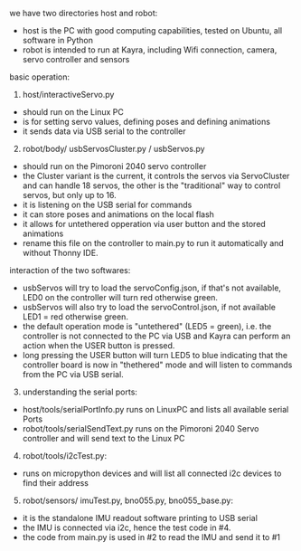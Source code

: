 
we have two directories host and robot:
- host is the PC with good computing capabilities, tested on Ubuntu, all software in Python
- robot is intended to run at Kayra, including Wifi connection, camera, servo controller and sensors

basic operation:
1) host/interactiveServo.py 
- should run on the Linux PC
- is for setting servo values, defining poses and defining animations
- it sends data via USB serial to the controller

2) robot/body/ usbServosCluster.py / usbServos.py 
- should run on the Pimoroni 2040 servo controller
- the Cluster variant is the current, it controls the servos via ServoCluster and can handle 18 servos, the other is the "traditional" way to control servos, but only up to 16.
- it is listening on the USB serial for commands
- it can store poses and animations on the local flash
- it allows for untethered opperation via user button and the stored animations
- rename this file on the controller to main.py to run it automatically and without Thonny IDE.

interaction of the two softwares:
- usbServos will try to load the servoConfig.json, if that's not available, LED0 on the controller will turn red otherwise green.
- usbServos will also try to load the servoControl.json, if not available LED1 = red otherwise green.
- the default operation mode is "untethered" (LED5 = green), i.e. the controller is not connected to the PC via USB and Kayra can perform an action when the USER button is pressed.
- long pressing the USER button will turn LED5 to blue indicating that the controller board is now in "thethered" mode and will listen to commands from the PC via USB serial.

3) understanding the serial ports:
- host/tools/serialPortInfo.py runs on LinuxPC and lists all available serial Ports
- robot/tools/serialSendText.py runs on the Pimoroni 2040 Servo controller and will send text to the Linux PC

4) robot/tools/i2cTest.py:
- runs on micropython devices and will list all connected i2c devices to find their address

5) robot/sensors/ imuTest.py, bno055.py, bno055_base.py:
- it is the standalone IMU readout software printing to USB serial
- the IMU is connected via i2c, hence the test code in #4.
- the code from main.py is used in #2 to read the IMU and send it to #1


